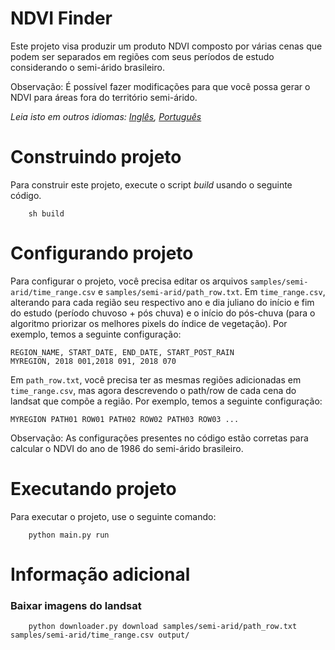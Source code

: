 # NDVI Finder
Este projeto visa produzir um produto NDVI composto por várias cenas que podem ser separados em regiões com seus períodos de estudo considerando o semi-árido brasileiro.

Observação: É possível fazer modificações para que você possa gerar o NDVI para áreas fora do território semi-árido.

*Leia isto em outros idiomas: [Inglês](README.md), [Português](README.pt.md)*

# Construindo projeto
Para construir este projeto, execute o script *build* usando o seguinte código.

```
    sh build
```

# Configurando projeto
Para configurar o projeto, você precisa editar os arquivos `samples/semi-arid/time_range.csv` e `samples/semi-arid/path_row.txt`. Em `time_range.csv`, alterando para cada região seu respectivo ano e dia juliano do início e fim do estudo (período chuvoso + pós chuva) e o início do pós-chuva (para o algoritmo priorizar os melhores pixels do índice de vegetação). Por exemplo, temos a seguinte configuração:

```
REGION_NAME, START_DATE, END_DATE, START_POST_RAIN
MYREGION, 2018 001,2018 091, 2018 070
```

Em `path_row.txt`, você precisa ter as mesmas regiões adicionadas em `time_range.csv`, mas agora descrevendo o path/row de cada cena do landsat que compõe a região. Por exemplo, temos a seguinte configuração:

```
MYREGION PATH01 ROW01 PATH02 ROW02 PATH03 ROW03 ...
```

Observação: As configurações presentes no código estão corretas para calcular o NDVI do ano de 1986 do semi-árido brasileiro.

# Executando projeto
Para executar o projeto, use o seguinte comando:

```
    python main.py run
```

# Informação adicional
### Baixar imagens do landsat

```
    python downloader.py download samples/semi-arid/path_row.txt samples/semi-arid/time_range.csv output/
```
